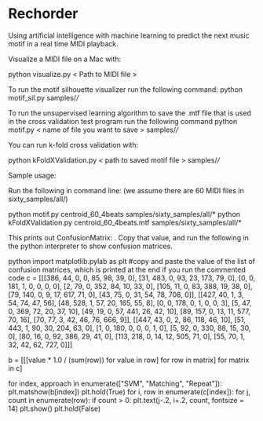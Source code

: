 Rechorder
==========

Using artificial intelligence with machine learning to predict the next music motif in a real time MIDI playback.

Visualize a MIDI file on a Mac with:

python visualize.py < Path to MIDI file >

To run the motif silhouette visualizer run the following command:
python motif_sil.py samples/*/*



To run the unsupervised learning algorithm to save the .mtf file that is used in the cross validation test program run the following command
python motif.py < name of file you want to save > samples/*/*

You can run k-fold cross validation with:

python kFoldXValidation.py < path to saved motif file > samples/*/*







Sample usage:

Run the following in command line: (we assume there are 60 MIDI files in sixty_samples/all/)

python motif.py centroid_60_4beats samples/sixty_samples/all/*
python kFoldXValidation.py centroid_60_4beats.mtf samples/sixty_samples/all/*

This prints out ConfusionMatrix: <some big list of matrices>. Copy that value, and run the following in the python  interpreter to show confusion matrices.

python
import matplotlib.pylab as plt
#copy and paste the value of the list of confusion matrices, which is printed at the end if you run the commented code
c = [[[386, 44, 0, 0, 85, 98, 39, 0], [31, 483, 0, 93, 23, 173, 79, 0], [0, 0, 181, 1, 0, 0, 0, 0], [2, 79, 0, 352, 84, 10, 33, 0], [105, 11, 0, 83, 388, 19, 38, 0], [79, 140, 0, 9, 17, 617, 71, 0], [43, 75, 0, 31, 54, 78, 708, 0]], [[427, 40, 1, 3, 54, 74, 47, 56], [48, 528, 1, 57, 20, 165, 55, 8], [0, 0, 178, 0, 1, 0, 0, 3], [5, 47, 0, 369, 72, 20, 37, 10], [49, 19, 0, 57, 441, 26, 42, 10], [89, 157, 0, 13, 11, 577, 70, 16], [70, 77, 3, 42, 46, 76, 666, 9]], [[447, 43, 0, 2, 86, 118, 46, 10], [51, 443, 1, 90, 30, 204, 63, 0], [1, 0, 180, 0, 0, 0, 1, 0], [5, 92, 0, 330, 88, 15, 30, 0], [80, 16, 0, 92, 386, 29, 41, 0], [113, 218, 0, 14, 12, 505, 71, 0], [55, 70, 1, 32, 42, 62, 727, 0]]]

b = [[[value * 1.0 / (sum(row)) for value in row] for row in matrix] for matrix in c]

for index, approach in enumerate(["SVM", "Matching", "Repeat"]):
plt.matshow(b[index])
plt.hold(True)
for i, row in enumerate(c[index]):
for j, count in enumerate(row): 
if count > 0:
plt.text(j-.2, i+.2, count, fontsize = 14)
plt.show()
plt.hold(False)